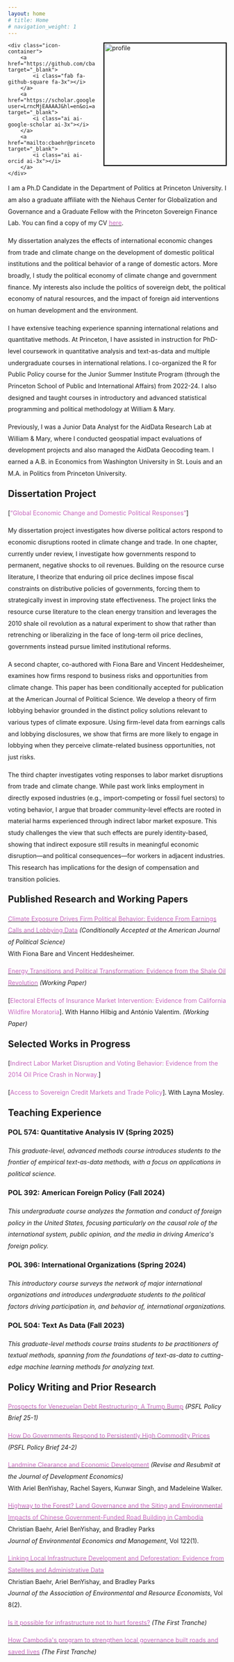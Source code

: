 ```yaml
---
layout: home
# title: Home
# navigation_weight: 1
---
```


<style type="text/css">
.image-left {
  display: block;
  margin-left: 20px;
  margin-right: auto;
  float: right;
}
.spaced-lines {line-height: 20pt;} 
</style>

<div class="image-icon-wrapper">
    <img src="images/profile.jpg" alt="profile" class="image-left" width="280px" style="border: 2px solid black;">

    <div class="icon-container">
        <a href="https://github.com/cbaehr" target="_blank">
            <i class="fab fa-github-square fa-3x"></i>
        </a>
        <a href="https://scholar.google.com/citations?user=LrncMjEAAAAJ&hl=en&oi=ao" target="_blank">
            <i class="ai ai-google-scholar ai-3x"></i>
        </a>
        <a href="mailto:cbaehr@princeton.edu" target="_blank">
            <i class="ai ai-orcid ai-3x"></i>
        </a>
    </div>
</div>

<div markdown="1" class="spaced-lines">

I am a Ph.D Candidate in the Department of Politics at Princeton University. I am also a graduate affiliate with the Niehaus Center for Globalization and Governance and a Graduate Fellow with the Princeton Sovereign Finance Lab. You can find a copy of my CV [<span style="color:#c869bf">here</span>](https://www.dropbox.com/scl/fi/weg2rg8lvsnqxf0pxq67n/baehr_cv.pdf?rlkey=iny8alh8wug8urs394w1djrwa&st=uklrefpt&dl=0).

My dissertation analyzes the effects of international economic changes from trade and climate change on the development of domestic political institutions and the political behavior of a range of domestic actors. More broadly, I study the political economy of climate change and government finance. My interests also include the politics of sovereign debt, the political economy of natural resources, and the impact of foreign aid interventions on human development and the environment.

I have extensive teaching experience spanning international relations and quantitative methods. At Princeton, I have assisted in instruction for PhD-level coursework in quantitative analysis and text-as-data and multiple undergraduate courses in international relations. I co-organized the R for Public Policy course for the Junior Summer Institute Program (through the Princeton School of Public and International Affairs) from 2022-24. I also designed and taught courses in introductory and advanced statistical programming and political methodology at William & Mary.

Previously, I was a Junior Data Analyst for the AidData Research Lab at William & Mary, where I conducted geospatial impact evaluations of development projects and also managed the AidData Geocoding team. I earned a A.B. in Economics from Washington University in St. Louis and an M.A. in Politics from Princeton University. 


<h2 style="margin-top:20px;"><b>Dissertation Project</b></h2>

[<span style="color:#c869bf">“Global Economic Change and Domestic Political Responses”</span>] <br>

My dissertation project investigates how diverse political actors respond to economic disruptions rooted in climate change and trade. In one chapter, currently under review, I investigate how governments respond to permanent, negative shocks to oil revenues. Building on the resource curse literature, I theorize that enduring oil price declines impose fiscal constraints on distributive policies of governments, forcing them to strategically invest in improving state effectiveness. The project links the resource curse literature to the clean energy transition and leverages the 2010 shale oil revolution as a natural experiment to show that rather than retrenching or liberalizing in the face of long-term oil price declines, governments instead pursue limited institutional reforms. 

A second chapter, co-authored with Fiona Bare and Vincent Heddesheimer, examines how firms respond to business risks and opportunities from climate change. This paper has been conditionally accepted for publication at the American Journal of Political Science. We develop a theory of firm lobbying behavior grounded in the distinct policy solutions relevant to various types of climate exposure. Using firm-level data from earnings calls and lobbying disclosures, we show that firms are more likely to engage in lobbying when they perceive climate-related business opportunities, not just risks.

The third chapter investigates voting responses to labor market disruptions from trade and climate change. While past work links employment in directly exposed industries (e.g., import-competing or fossil fuel sectors) to voting behavior, I argue that broader community-level effects are rooted in material harms experienced through indirect labor market exposure. This study challenges the view that such effects are purely identity-based, showing that indirect exposure still results in meaningful economic disruption—and political consequences—for workers in adjacent industries. This research has implications for the design of compensation and transition policies.


<h2 style="margin-top:20px;"><b>Published Research and Working Papers</b></h2>

[<span style="color:#c869bf">Climate Exposure Drives Firm Political Behavior: Evidence From Earnings Calls and Lobbying Data</span>](https://osf.io/preprints/socarxiv/yq27d) *(Conditionally Accepted at the American Journal of Political Science)* <br>
With Fiona Bare and Vincent Heddesheimer.

[<span style="color:#c869bf">Energy Transitions and Political Transformation: Evidence from the Shale Oil Revolution</span>](https://www.dropbox.com/scl/fi/ilrzcgqoqaaoofltkfn9r/Baehr_Resources_CPW.pdf?rlkey=fwll7tskgkd7naizrf4hrdu24&st=0k921ru1&dl=0) *(Working Paper)*

[<span style="color:#c869bf">Electoral Effects of Insurance Market Intervention: Evidence from California Wildfire Moratoria</span>]. With Hanno Hilbig and António Valentim. *(Working Paper)*


<h2 style="margin-top:20px;"><b>Selected Works in Progress</b></h2>

[<span style="color:#c869bf">Indirect Labor Market Disruption and Voting Behavior: Evidence from the 2014 Oil Price Crash in Norway.</span>] <br>

[<span style="color:#c869bf">Access to Sovereign Credit Markets and Trade Policy</span>]. With Layna Mosley. <br>


<h2 style="margin-top:20px;"><b>Teaching Experience</b></h2>

<h3 style="margin-top:16px;">POL 574: Quantitative Analysis IV (Spring 2025)</h3>
<i>This graduate-level, advanced methods course introduces students to the frontier of empirical text-as-data methods, with a focus on applications in political science.</i>

<h3 style="margin-top:16px;">POL 392: American Foreign Policy (Fall 2024)</h3>
<i>This undergraduate course analyzes the formation and conduct of foreign policy in the United States, focusing particularly on the causal role of the international system, public opinion, and the media in driving America's foreign policy.</i>

<h3 style="margin-top:16px;">POL 396: International Organizations (Spring 2024)</h3>
<i>This introductory course surveys the network of major international organizations and introduces undergraduate students to the political factors driving participation in, and behavior of, international organizations.</i>

<h3 style="margin-top:16px;">POL 504: Text As Data (Fall 2023)</h3>
<i>This graduate-level methods course trains students to be practitioners of textual methods, spanning from the foundations of text-as-data to cutting-edge machine learning methods for analyzing text.</i>

<h2 style="margin-top:20px;"><b>Policy Writing and Prior Research</b></h2>

[<span style="color:#c869bf">Prospects for Venezuelan Debt Restructuring: A Trump Bump</span>](https://psfl.princeton.edu/sites/g/files/toruqf5686/files/documents/Baehr%20Venezuela%20Brief%20Final.pdf) *(PSFL Policy Brief 25-1)*

[<span style="color:#c869bf">How Do Governments Respond to Persistently High Commodity Prices</span>](https://psfl.princeton.edu/sites/g/files/toruqf5686/files/documents/How%20Do%20Governments%20Respond%20to%20Persistently%20High%20Commodity%20Prices.pdf) *(PSFL Policy Brief 24-2)*

[<span style="color:#c869bf">Landmine Clearance and Economic Development</span>](https://www.dropbox.com/scl/fi/93it7lac13ht4vcn7wj21/BenYishay-et-al-May-2024-Landmine-Clearance-and-Economic-Development.pdf?rlkey=vrqwu12pcrhs585yd2gee1ss7&e=1&dl=0) *(Revise and Resubmit at the Journal of Development Economics)* <br>
With Ariel BenYishay, Rachel Sayers, Kunwar Singh, and Madeleine Walker.

[<span style="color:#c869bf">Highway to the Forest? Land Governance and the Siting and Environmental Impacts of Chinese Government-Funded Road Building in Cambodia</span>](https://www.sciencedirect.com/science/article/pii/S009506962300116X) <br>
Christian Baehr, Ariel BenYishay, and Bradley Parks<br>
*Journal of Environmental Economics and Management*, Vol 122(1).

[<span style="color:#c869bf">Linking Local Infrastructure Development and Deforestation: Evidence from Satellites and Administrative Data</span>](https://www.journals.uchicago.edu/doi/full/10.1086/712800) <br>
Christian Baehr, Ariel BenYishay, and Bradley Parks<br>
*Journal of the Association of Environmental and Resource Economists*, Vol 8(2).

[<span style="color:#c869bf">Is it possible for infrastructure not to hurt forests?</span>](https://www.aiddata.org/blog/is-it-possible-for-infrastructure-not-to-hurt-forests) *(The First Tranche)*

[<span style="color:#c869bf">How Cambodia's program to strengthen local governance built roads and saved lives</span>](https://www.aiddata.org/blog/how-cambodias-program-to-strengthen-local-governance-built-roads-and-saved-lives) *(The First Tranche)*

&nbsp;
